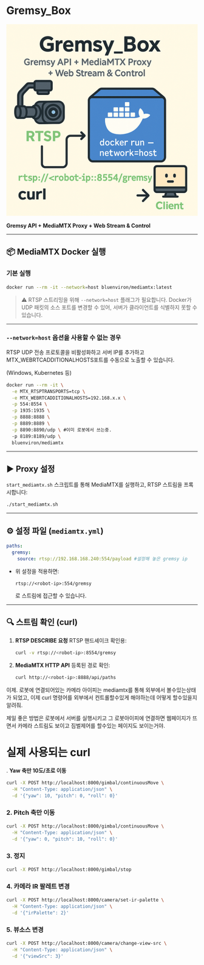 # Gremsy_Box

![](assets/Gremsy_Box.png)

**Gremsy API + MediaMTX Proxy + Web Stream & Control**

---


## 📦 MediaMTX Docker 실행

### 기본 실행

```bash
docker run --rm -it --network=host bluenviron/mediamtx:latest
````

> ⚠️ RTSP 스트리밍을 위해 `--network=host` 플래그가 필요합니다.
> Docker가 UDP 패킷의 소스 포트를 변경할 수 있어, 서버가 클라이언트를 식별하지 못할 수 있습니다.

---

### `--network=host` 옵션을 사용할 수 없는 경우

RTSP UDP 전송 프로토콜을 비활성화하고 서버 IP를 추가하고 MTX_WEBRTCADDITIONALHOSTS포트를 수동으로 노출할 수 있습니다.

(Windows, Kubernetes 등)

```bash
docker run --rm -it \
  -e MTX_RTSPTRANSPORTS=tcp \
  -e MTX_WEBRTCADDITIONALHOSTS=192.168.x.x \
  -p 554:8554 \
  -p 1935:1935 \
  -p 8888:8888 \
  -p 8889:8889 \
  -p 8890:8890/udp \ #이미 로봇에서 쓰는중.
  -p 8189:8189/udp \
  bluenviron/mediamtx
```

---

## ▶️ Proxy 설정

`start_mediamtx.sh` 스크립트를 통해 MediaMTX를 실행하고, RTSP 스트림을 프록시합니다:

```bash
./start_mediamtx.sh
```

---

## ⚙️ 설정 파일 (`mediamtx.yml`)

```yaml
paths:
  gremsy:
    source: rtsp://192.168.168.240:554/payload #설정해 놓은 gremsy ip
```

* 위 설정을 적용하면:

  ```
  rtsp://<robot-ip>:554/gremsy
  ```

  로 스트림에 접근할 수 있습니다.

---

## 🔍 스트림 확인 (curl)

1. **RTSP DESCRIBE 요청**
   RTSP 핸드셰이크 확인용:

   ```bash
   curl -v rtsp://<robot-ip>:8554/gremsy
   ```

2. **MediaMTX HTTP API**
   등록된 경로 확인:

   ```bash
   curl http://<robot-ip>:8888/api/paths
   ```


이제. 로봇에 연결되어있는 카메라 아이피는 mediamtx를 통해 외부에서 볼수있는상태가 되었고, 이제 curl 명령어를 외부에서 컨트롤할수있게 해야하는데 어떻게 할수있을지 알려줘.

제일 좋은 방법은 로봇에서 서버를 실행시키고 그 로봇아이피에 연결하면 웹페이지가 뜨면서 카메라 스트림도 보이고 
짐벌제어를 할수있는 페이지도 보이는거야.


# 실제 사용되는 curl


. **Yaw 축만 10도/초로 이동**

```bash
curl -X POST http://localhost:8000/gimbal/continuousMove \
  -H "Content-Type: application/json" \
  -d '{"yaw": 10, "pitch": 0, "roll": 0}'
```

### 2. **Pitch 축만 이동**

```bash
curl -X POST http://localhost:8000/gimbal/continuousMove \
  -H "Content-Type: application/json" \
  -d '{"yaw": 0, "pitch": 10, "roll": 0}'
```

### 3. **정지**

```bash
curl -X POST http://localhost:8000/gimbal/stop
```

### 4. **카메라 IR 팔레트 변경**

```bash
curl -X POST http://localhost:8000/camera/set-ir-palette \
  -H "Content-Type: application/json" \
  -d '{"irPalette": 2}'
```

### 5. **뷰소스 변경**

```bash
curl -X POST http://localhost:8000/camera/change-view-src \
  -H "Content-Type: application/json" \
  -d '{"viewSrc": 3}'
